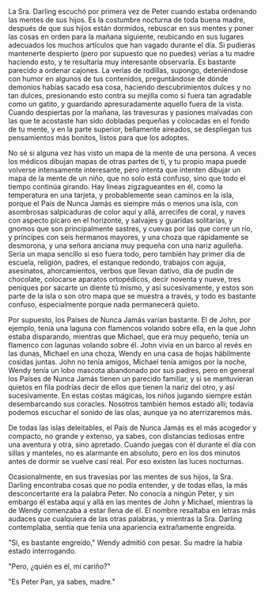 La Sra. Darling escuchó por primera vez de Peter cuando estaba ordenando las mentes de sus hijos. Es la costumbre nocturna de toda buena madre, después de que sus hijos están dormidos, rebuscar en sus mentes y poner las cosas en orden para la mañana siguiente, reubicando en sus lugares adecuados los muchos artículos que han vagado durante el día. Si pudieras mantenerte despierto (pero por supuesto que no puedes) verías a tu madre haciendo esto, y te resultaría muy interesante observarla. Es bastante parecido a ordenar cajones. La verías de rodillas, supongo, deteniéndose con humor en algunos de tus contenidos, preguntándose de dónde demonios habías sacado esa cosa, haciendo descubrimientos dulces y no tan dulces, presionando esto contra su mejilla como si fuera tan agradable como un gatito, y guardando apresuradamente aquello fuera de la vista. Cuando despiertas por la mañana, las travesuras y pasiones malvadas con las que te acostaste han sido dobladas pequeñas y colocadas en el fondo de tu mente, y en la parte superior, bellamente aireados, se despliegan tus pensamientos más bonitos, listos para que los adoptes.

No sé si alguna vez has visto un mapa de la mente de una persona. A veces los médicos dibujan mapas de otras partes de ti, y tu propio mapa puede volverse intensamente interesante, pero intenta que intenten dibujar un mapa de la mente de un niño, que no solo está confuso, sino que todo el tiempo continúa girando. Hay líneas zigzagueantes en él, como la temperatura en una tarjeta, y probablemente sean caminos en la isla, porque el País de Nunca Jamás es siempre más o menos una isla, con asombrosas salpicaduras de color aquí y allá, arrecifes de coral, y naves con aspecto pícaro en el horizonte, y salvajes y guaridas solitarias, y gnomos que son principalmente sastres, y cuevas por las que corre un río, y príncipes con seis hermanos mayores, y una choza que rápidamente se desmorona, y una señora anciana muy pequeña con una nariz aguileña. Sería un mapa sencillo si eso fuera todo, pero también hay primer día de escuela, religión, padres, el estanque redondo, trabajos con aguja, asesinatos, ahorcamientos, verbos que llevan dativo, día de pudín de chocolate, colocarse aparatos ortopédicos, decir noventa y nueve, tres peniques por sacarte un diente tú mismo, y así sucesivamente, y estos son parte de la isla o son otro mapa que se muestra a través, y todo es bastante confuso, especialmente porque nada permanecerá quieto.

Por supuesto, los Países de Nunca Jamás varían bastante. El de John, por ejemplo, tenía una laguna con flamencos volando sobre ella, en la que John estaba disparando, mientras que Michael, que era muy pequeño, tenía un flamenco con lagunas volando sobre él. John vivía en un barco al revés en las dunas, Michael en una choza, Wendy en una casa de hojas hábilmente cosidas juntas. John no tenía amigos, Michael tenía amigos por la noche, Wendy tenía un lobo mascota abandonado por sus padres, pero en general los Países de Nunca Jamás tienen un parecido familiar, y si se mantuvieran quietos en fila podrías decir de ellos que tienen la nariz del otro, y así sucesivamente. En estas costas mágicas, los niños jugando siempre están desembarcando sus coracles. Nosotros también hemos estado allí; todavía podemos escuchar el sonido de las olas, aunque ya no aterrizaremos más.

De todas las islas deleitables, el País de Nunca Jamás es el más acogedor y compacto, no grande y extenso, ya sabes, con distancias tediosas entre una aventura y otra, sino apretado. Cuando juegas con él durante el día con sillas y manteles, no es alarmante en absoluto, pero en los dos minutos antes de dormir se vuelve casi real. Por eso existen las luces nocturnas.

Ocasionalmente, en sus travesías por las mentes de sus hijos, la Sra. Darling encontraba cosas que no podía entender, y de todas ellas, la más desconcertante era la palabra Peter. No conocía a ningún Peter, y sin embargo él estaba aquí y allá en las mentes de John y Michael, mientras la de Wendy comenzaba a estar llena de él. El nombre resaltaba en letras más audaces que cualquiera de las otras palabras, y mientras la Sra. Darling contemplaba, sentía que tenía una apariencia extrañamente engreída.

"Sí, es bastante engreído," Wendy admitió con pesar. Su madre la había estado interrogando.

"Pero, ¿quién es él, mi cariño?"

"Es Peter Pan, ya sabes, madre."